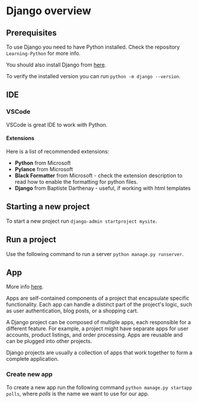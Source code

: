 # Django overview

## Prerequisites

To use Django you need to have Python installed. Check the repository `Learning-Python` for more info.

You should also install Django from [here](https://www.djangoproject.com/download/).

To verify the installed version you can run `python -m django --version`.

## IDE

### VSCode

VSCode is great IDE to work with Python.

#### Extensions

Here is a list of recommended extensions:

- **Python** from Microsoft
- **Pylance** from Microsoft
- **Black Formatter** from Microsoft - check the extension description to read how to enable the formatting for python files.
- **Django** from Baptiste Darthenay - useful, if working with html templates

## Starting a new project

To start a new project run `django-admin startproject mysite`.

## Run a project

Use the following command to run a server `python manage.py runserver`.

## App

More info [here](https://docs.djangoproject.com/en/5.1/intro/tutorial01/#creating-the-polls-app).

Apps are self-contained components of a project that encapsulate specific functionality. Each app can handle a distinct part of the project's logic, such as user authentication, blog posts, or a shopping cart.

A Django project can be composed of multiple apps, each responsible for a different feature. For example, a project might have separate apps for user accounts, product listings, and order processing. Apps are reusable and can be plugged into other projects.

Django projects are usually a collection of apps that work together to form a complete application.

### Create new app

To create a new app run the following command `python manage.py startapp polls`, where _polls_ is the name we want to use for our app.
